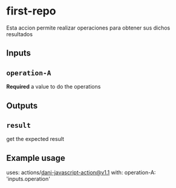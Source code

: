# first-repo

Esta accion permite realizar operaciones para obtener sus dichos resultados

## Inputs

## `operation-A`

**Required** a value to do the operations

## Outputs

## `result`

get the expected result

## Example usage

uses: actions/dani-javascript-action@v1.1
with:
  operation-A: 'inputs.operation'